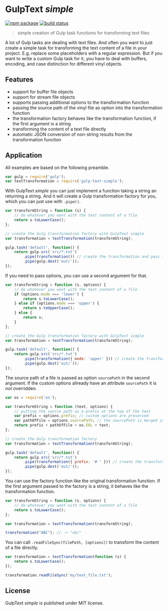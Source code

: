 GulpText _simple_
=================

[![npm package][npm-img]][npm-url]
[![build status][travis-img]][travis-url]

> simple creation of Gulp task functions for transforming text files

A lot of Gulp tasks are dealing with text files.
And often you want to just create a simple task for transforming the text content of a file in your project.
E.g. replace some placeholders with a regular expression.
But if you want to write a custom Gulp task for it, you have to deal with buffers, encoding, and case distinction for different vinyl objects.

Features
--------

* support for buffer file objects
* support for stream file objects
* supports passing additional options to the transformation function
* passing the source path of the vinyl file as option into the transformation function
* the transformation factory behaves like the transformation function,
  if the first argument is a string
* transforming the content of a text file directly
* automatic JSON conversion of non-string results from the transformation function

Application
-----------

All examples are based on the following preamble.

~~~ js
var gulp = require('gulp');
var textTransformation = require('gulp-text-simple');
~~~

With GulpText _simple_ you can just implement a function taking a string an returning a string. And it will create a Gulp transformation factory for you, which you can just use with `.pipe()`.

~~~ js
var transformString = function (s) {
    // do whatever you want with the text content of a file
    return s.toLowerCase();
};

// create the Gulp transformation factory with GulpText simple
var transformation = textTransformation(transformString);

gulp.task('default', function() {
    return gulp.src('src/*.txt')
        .pipe(transformation()) // create the transformation and pass it to Gulp
        .pipe(gulp.dest('out/'));
});
~~~

If you need to pass options, you can use a second argument for that.

~~~ js
var transformString = function (s, options) {
    // do whatever you want with the text content of a file
    if (options.mode === 'lower') {
        return s.toLowerCase();
    } else if (options.mode === 'upper') {
        return s.toUpperCase();
    } else {
        return s;
    }
};

// create the Gulp transformation factory with GulpText simple
var transformation = textTransformation(transformString);

gulp.task('default', function() {
    return gulp.src('src/*.txt')
        .pipe(transformation({ mode: 'upper' })) // create the transformation and pass it to Gulp
        .pipe(gulp.dest('out/'));
});
~~~

The source path of a file is passed as option `sourcePath` in the second argument.
If the custom options allready have an attribute `sourcePath` it is _not_ overridden.

~~~ js
var os = require('os');

var transformString = function (text, options) {
    // putting the source path as a prefix at the top of the text
    var prefix = options.prefix; // custom options are preserved
    var pathOfFile = options.sourcePath; // the sourcePath is merged into the custom options
    return prefix + pathOfFile + os.EOL + text;
};

// create the Gulp transformation factory
var transformation = textTransformation(transformString);

gulp.task('default', function() {
    return gulp.src('src/*.txt')
        .pipe(transformation({ prefix: '# ' })) // create the transformation and pass it to Gulp
        .pipe(gulp.dest('out/'));
});
~~~

You can use the factory function like the original transformation function.
If the first argument passed to the factory is a string, it behaves like the
transformation function.

~~~ js
var transformString = function (s, options) {
    // do whatever you want with the text content of a file
    return s.toLowerCase();
};

var transformation = textTransformation(transformString);

transformation("ABC"); // -> "abc"
~~~

You can call `.readFileSync(filePath, [options])` to transform the content of a file directly.

~~~ js
var transformation = textTransformation(function (s) { 
    return s.toLowerCase(); 
});

transformation.readFileSync('my/text_file.txt');
~~~

License
-------

GulpText _simple_ is published under MIT license.

[npm-url]: https://www.npmjs.com/package/gulp-text-simple
[npm-img]: https://img.shields.io/npm/v/gulp-text-simple.svg
[travis-img]: https://img.shields.io/travis/mastersign/gulp-text-simple/master.svg
[travis-url]: https://travis-ci.org/mastersign/gulp-text-simple
